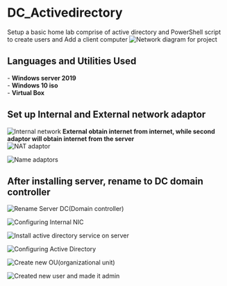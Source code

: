 # DC_Activedirectory
Setup a basic home lab comprise of active directory and PowerShell script to create users and Add a client computer 
![Network diagram for project](https://github.com/austinabutech/DC_Activedirectory/assets/163788570/9daea1f1-1d03-4452-87ec-287f44cbb545)
<h2>Languages and Utilities Used</h2>
- <b>Windows server 2019</b><br> 
- <b>Windows 10 iso</b><br>
- <b>Virtual Box</b> 
<h2>Set up Internal and External network adaptor</h2>

![Internal network](https://github.com/austinabutech/DC_Activedirectory/assets/163788570/87c0fcf4-141e-43bb-bd58-af15c95b29d7)
<b>External obtain internet from internet, while second adaptor will obtain internet from the server</b><br> 
![NAT adaptor](https://github.com/austinabutech/DC_Activedirectory/assets/163788570/d29ef8e2-064e-4de2-84c3-63d15850735a)


![Name adaptors](https://github.com/austinabutech/DC_Activedirectory/assets/163788570/3a06651a-8346-427d-adef-ab65be56c66a)

<h2>After installing server, rename to DC domain controller </h2>

![Rename Server DC(Domain controller)](https://github.com/austinabutech/DC_Activedirectory/assets/163788570/25f9aca5-f127-46cb-b8f4-c9e6fc8d6e60)


![Configuring Internal NIC](https://github.com/austinabutech/DC_Activedirectory/assets/163788570/ac7b983b-fd29-4638-b67d-cbb90e52ca9c)


![Install active directory service on server](https://github.com/austinabutech/DC_Activedirectory/assets/163788570/6e71081a-52fd-4a71-a872-a47f46504134)


![Configuring Active Directory](https://github.com/austinabutech/DC_Activedirectory/assets/163788570/663de4d1-c6d0-42e6-8334-d00c88ca60f8)


![Create new OU(organizational unit)](https://github.com/austinabutech/DC_Activedirectory/assets/163788570/d621672f-70b3-4437-8495-9c32a811d4d1)


![Created new user and made it admin](https://github.com/austinabutech/DC_Activedirectory/assets/163788570/6bf7161b-1a9b-439e-8dbd-9ff1b4b19eec)
